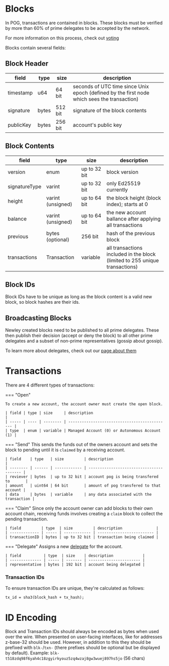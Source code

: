 # Blocks

In POG, transactions are contained in blocks. These blocks must be verified by more than 60% of prime delegates to be accepted by the network.

For more information on this process, check out [voting](./networking/voting)

Blocks contain several fields:

## Block Header

| field     | type  | size    | description                                                                                 |
| --------- | ----- | ------- | ------------------------------------------------------------------------------------------- |
| timestamp | u64   | 64 bit  | seconds of UTC time since Unix epoch (defined by the first node which sees the transaction) |
| signature | bytes | 512 bit | signature of the block contents                                                             |
| publicKey | bytes | 256 bit | account's public key                                                                        |

## Block Contents

| field         | type              | size         | description                                                                 |
| ------------- | ----------------- | ------------ | --------------------------------------------------------------------------- |
| version       | enum              | up to 32 bit | block version                                                               |
| signatureType | varint            | up to 32 bit | only Ed25519 currently                                                      |
| height        | varint (unsigned) | up to 64 bit | the block height (block index); starts at 0                                 |
| balance       | varint (unsigned) | up to 64 bit | the new account ballance after applying all transactions                    |
| previous      | bytes (optional)  | 256 bit      | hash of the previous block                                                  |
| transactions  | Transaction       | variable     | all transactions included in the block (limited to 255 unique transactions) |

## Block IDs

Block IDs have to be unique as long as the block content is a valid new block, so block hashes are their ids.

## Broadcasting Blocks

Newley created blocks need to be published to all prime delegates.
These then publish their decision (accept or deny the block) to all other prime delegates and a subset of non-prime representatives (gossip about gossip).

To learn more about delegates, check out our [page about them](../consensus/delegates.md)

# Transactions

There are 4 different types of transactions:

<!-- prettier-ignore-start -->
=== "Open"

    To create a new account, the account owner must create the open block.

    | field | type | size     | description                                   |
    | ----- | ---- | -------- | --------------------------------------------- |
    | type  | enum | variable | Managed Account (0) or Autonomous Account (1) |

=== "Send"
    This sends the funds out of the owners account and sets the block to pending until it is `claimed` by a receiving account.

    | field    | type   | size         | description                              |
    | -------- | ------ | ------------ | ---------------------------------------- |
    | reviever | bytes  | up to 32 bit | account pog is being transfered to       |
    | amount   | uint64 | 64 bit       | amount of pog transfered to that account |
    | data     | bytes  | variable     | any data associated with the transaction |

=== "Claim"
    Since only the account owner can add blocks to their own account chain, receiving funds involves creating a `claim` block to collect the pending transaction.

    | field         | type  | size         | description               |
    | ------------- | ----- | ------------ | ------------------------- |
    | transactionID | bytes | up to 32 bit | transaction being claimed |

=== "Delegate"
    Assigns a new [delegate](../consensus/delegates.md) for the account.

    | field          | type  | size    | description             |
    | -------------- | ----- | ------- | ----------------------- |
    | representative | bytes | 192 bit | account being delegated |
<!-- prettier-ignore-end -->

### Transaction IDs

To ensure transaction IDs are unique, they're calculated as follows:

```
tx_id = sha3(block_hash + tx_hash);
```

# ID Encoding

Block and Transaction IDs should always be encoded as bytes when used over the wire. When presented on user-facing interfaces, like for addresses z-base-32 should be used.
However, in addition to this they should be prefixed with `blk-`/`txn-` (there prefixes should be optional but be displayed by default).
Example: `blk-t518zdq98f6yah4c18zgyirkyouz5zq4wzaj8gw3wuej897hs5jo` (56 chars)
